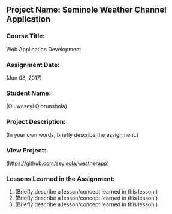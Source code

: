 ## Project Name:  Seminole Weather Channel Application

### Course Title:
Web Application Development

### Assignment Date:  
(Jun 08, 2017)

### Student Name:  
(Oluwaseyi Olorunshola)

### Project Description:
(In your own words, briefly describe the assignment.)

### View Project:
(https://github.com/seyisola/weatherapp)

### Lessons Learned in the Assignment:
1. (Briefly describe a lesson/concept learned in this lesson.)
2. (Briefly describe a lesson/concept learned in this lesson.)
3. (Briefly describe a lesson/concept learned in this lesson.)
